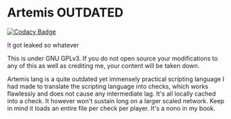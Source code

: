 # Artemis OUTDATED
[![Codacy Badge](https://api.codacy.com/project/badge/Grade/22fe668fbaa7479c8677e238283a4e61)](https://www.codacy.com/manual/shanyujuneja/Artemis-OUTDATED?utm_source=github.com&amp;utm_medium=referral&amp;utm_content=GhastD/Artemis-OUTDATED&amp;utm_campaign=Badge_Grade)

 It got leaked so whatever

This is under GNU GPLv3. If you do not open source your modifications to any of this as well as crediting me, your content will be taken down. 

Artemis lang is a quite outdated yet immensely practical scripting language I had made to translate the scripting language into checks, which works flawlessly and does not cause any intermediate lag. It's all locally cached into a check. It however won't sustain long on a larger scaled network. Keep in mind it loads an entire file per check per player. It's a nono in my book.

